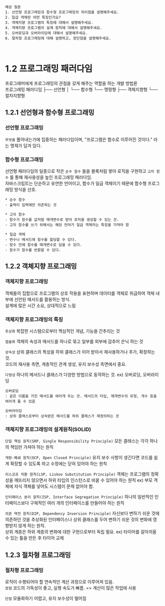 ```
예상 질문
1. 선언형 프로그래밍과 함수형 프로그래밍의 차이점을 설명해주세요.
2. 일급 객체란 어떤 특징인가요?
3. 객체지향 프로그램의 특징에 대해서 설명해주세요.
4. 객체지향 프로그램의 설계 원칙에 대해서 설명해주세요.
5. 오버로딩과 오버라이딩에 대해서 설명해주세요.
6. 절차형 프로그래밍에 대해 설명하고, 장단점을 설명해주세요.
```

<br>

# 1.2 프로그래밍 패러다임

프로그래머에게 프로그래밍의 관점을 갖게 해주는 역할을 하는 개발 방법론
<br>
프로그래밍 패러다임
├── 선언형
│ └── 함수형
└── 명령형
├── 객체지향형
└── 절차지향형

## 1.2.1 선언형과 함수형 프로그래밍

### 선언형 프로그래밍

`무엇을` 풀어내는가에 집중하는 패러다임이며, "프로그램은 함수로 이루어진 것이다." 라는 명제가 담겨 있다.

### 함수형 프로그래밍

선언형 패러다임의 일종으로 작은 `순수 함수` 들을 블록처럼 쌓아 로직을 구현하고 `고차 함수` 를 통해 재사용성을 높인 프로그래밍 패러다임.<br>
자바스크립트는 단순하고 유연한 언어이고, 함수가 일급 객체이기 때문에 함수형 프로그래밍 방식을 선호.

```
* 순수 함수
- 출력이 입력에만 의존하는 것

* 고차 함수
- 함수가 함수를 값처럼 매개변수로 받아 로직을 생성할 수 있는 것.
- 고차 함수를 쓰기 위해서는 해당 언어가 일급 객체라는 특징을 가져야 함

* 일급 객체
- 변수나 메서드에 함수를 할당할 수 있다.
- 함수 안에 함수를 매개변수로 담을 수 있다.
- 함수가 함수를 반환할 수 있다.

```

## 1.2.2 객체지향 프로그래밍

### 객체지향 프로그래밍

객체들의 집합으로 프로그램의 상호 작용을 표현하며 데이터를 객체로 취급하여 객체 내부에 선언된 메서드를 활용하는 방식.<br>
설계에 많은 시간 소요, 상대적으로 느림

### 객체지향 프로그래밍의 특징

`추상화`
복잡한 시스템으로부터 핵심적인 개념, 기능을 간추리는 것

`캡슐화`
객체의 속성과 메서드를 하나로 묶고 일부를 외부에 감추어 은닉 하는 것

`상속성`
상위 클래스의 특성을 하위 클래스가 이어 받아서 재사용하거나 추가, 확장하는 것.<br/>
코드의 재사용 측면, 계층적인 관계 생성, 유지 보수성 측면에서 중요.

`다형성`
하나의 메서드나 클래스가 다양한 방법으로 동작하는 것.
ex) 오버로딩, 오버라이딩

```
오버로딩
: 같은 이름을 가진 메서드를 여러개 두는 것. 메서드의 타입, 매개변수의 유형, 개수 등을 여러개 둘 수 있음

오버라이딩
: 상위 클래스로부터 상속받은 메서드를 하위 클래스가 재정의하는 것
```

### 객체지향 프로그래밍의 설계원칙(SOLID)

`단일 책임 원칙(SRP, Single Responsibility Principle)`
모든 클래스는 각각 하나의 책임만 가져야 하는 원칙

`개방-폐쇄 원칙(OCP, Open Closed Principle)`
유지 보수 사항이 생긴다면 코드를 쉽게 확장할 수 있도록 하고 수정에는 닫혀 있어야 하는 원칙

`리스코프 치환 원칙(LSP, Liskov Substitution Principle)`
객체는 프로그램의 정확성을 깨뜨리지 않으면서 하위 타입의 인스턴스로 바꿀 수 있어야 하는 원칙
ex) 부모 객체에 자식 객체를 넣어도 시스템이 문제 없어야 함.

`인터페이스 분리 원칙(ISP, Interface Segregation Principle)`
하나의 일반적인 인터페이스보다 구체적인 여러 개의 인터페이스를 만들어야 하는 원칙

`의존 역전 원칙(DIP, Dependency Inversion Principle)`
자신보다 변하기 쉬운 것에 의존하던 것을 추상화된 인터페이스나 상위 클래스를 두어 변하기 쉬운 것의 변화에 영향받지 않게 하는 원칙.<br/>
상위 계층은 하위 계층의 변화에 대한 구현으로부터 독립 필요.
ex) 타이어를 갈아끼울 수 있는 틀을 만든 후 타이어 교체

## 1.2.3 절차형 프로그래밍

### 절차형 프로그래밍

로직이 수행되어야 할 연속적인 계산 과정으로 이루어져 있음.<br/>
`장점`
코드의 가독성이 좋고, 실행 속도가 빠름. => 계산이 많은 작업에 사용

`단점`
모듈화하기 어렵고, 유지 보수성이 떨어짐
